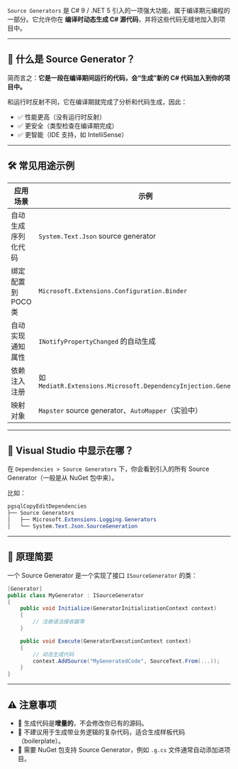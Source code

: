 `Source Generators` 是 C# 9 / .NET 5 引入的一项强大功能，属于编译期元编程的一部分。它允许你在 **编译时动态生成 C# 源代码**，并将这些代码无缝地加入到项目中。

------

## 🧠 什么是 Source Generator？

简而言之：**它是一段在编译期间运行的代码，会“生成”新的 C# 代码加入到你的项目中。**

和运行时反射不同，它在编译期就完成了分析和代码生成，因此：

- ✅ 性能更高（没有运行时反射）
- ✅ 更安全（类型检查在编译期完成）
- ✅ 更智能（IDE 支持，如 IntelliSense）

------

## 🛠 常见用途示例



| 应用场景           | 示例                                                         |
| ------------------ | ------------------------------------------------------------ |
| 自动生成序列化代码 | `System.Text.Json` source generator                          |
| 绑定配置到 POCO 类 | `Microsoft.Extensions.Configuration.Binder`                  |
| 自动实现通知属性   | `INotifyPropertyChanged` 的自动生成                          |
| 依赖注入注册       | 如 `MediatR.Extensions.Microsoft.DependencyInjection.Generators` |
| 映射对象           | `Mapster` source generator、`AutoMapper`（实验中）           |

------

## 📁 Visual Studio 中显示在哪？

在 `Dependencies > Source Generators` 下，你会看到引入的所有 Source Generator（一般是从 NuGet 包中来）。

比如：

```csharp
pgsqlCopyEditDependencies
├── Source Generators
│   ├── Microsoft.Extensions.Logging.Generators
│   └── System.Text.Json.SourceGeneration
```

------

## 🧬 原理简要

一个 Source Generator 是一个实现了接口 `ISourceGenerator` 的类：

```csharp
[Generator]
public class MyGenerator : ISourceGenerator
{
    public void Initialize(GeneratorInitializationContext context)
    {
        // 注册语法接收器等
    }

    public void Execute(GeneratorExecutionContext context)
    {
        // 动态生成代码
        context.AddSource("MyGeneratedCode", SourceText.From(...));
    }
}
```

------

## ⚠ 注意事项

- 🔄 生成代码是**增量的**，不会修改你已有的源码。
- 🔐 不建议用于生成带业务逻辑的复杂代码，适合生成样板代码（boilerplate）。
- 🔧 需要 NuGet 包支持 Source Generator，例如 `.g.cs` 文件通常自动添加进项目。